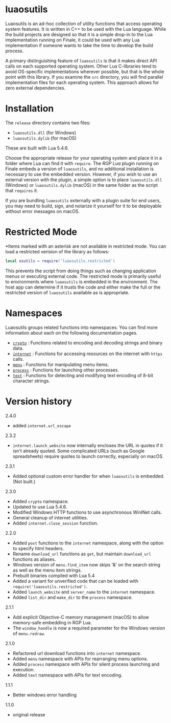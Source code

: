 # luaosutils

Luaosutils is an ad-hoc collection of utility functions that access operating system features. It is written in C++ to be used with the Lua language. While the build projects are designed so that it is a simple drop-in to the Lua implementation running on Finale, it could be used with any Lua implementation if someone wants to take the time to develop the build process.

A primary distinguishing feature of `luaosutils` is that it makes direct API calls on each supported operating system. Other Lua C-libraries tend to avoid OS-specific implementations wherever possible, but that is the whole point with this library. If you examine the `src` directory, you will find parallel implementation files for each operating system. This approach allows for zero external dependencies.

# Installation

The `release` directory contains two files:

- `luaosutils.dll` (for Windows)
- `luaosutils.dylib` (for macOS)

These are built with Lua 5.4.6.

Choose the appropriate release for your operating system and place it in a folder where Lua can find it with `require`. The _RGP Lua_ plugin running on Finale embeds a version of `luaosutils`, and no additional installation is necessary to use the embedded version. However, if you wish to use an external version with the plugin, a simple option is to place `luaosutils.dll` (Windows) or `luaosutils.dylib` (macOS) in the same folder as the script that `requires` it.

If you are bundling `luaosutils` externally with a plugin suite for end users, you may need to build, sign, and notarize it yourself for it to be deployable without error messages on macOS.

# Restricted Mode

\*Items marked with an asterisk are not available in restricted mode. You can load a restricted verision of the library as follows:

```lua
local osutils = require('luaosutils.restricted')
```

This prevents the script from doing things such as changing application menus or executing external code. The restricted mode is primarily useful to environments where `luaosutils` is embedded in the environment. The host app can determine if it trusts the code and either make the full or the restricted version of `luaosutils` available as is appropriate.

# Namespaces

Luaosutils groups related functions into namespaces. You can find more information about each on the following documentation pages.

- [`crypto`](docs/crypto.md) : Functions related to encoding and decoding strings and binary data.
- [`internet`](docs/internet.md) : Functions for accessing resources on the internet with `https` calls.
- [`menu`](docs/menu.md) : Functions for manipulating menu items.
- [`process`](docs/process.md) : Functions for launching other processes.
- [`text`](docs/text.md) : Functions for detecting and modifying text encoding of 8-bit character strings.

# Version history

2.4.0

- added `internet.url_escape`

2.3.2

- `internet.launch_website` now internally encloses the URL in quotes if it isn't already quoted. Some complicated URLs (such as Google spreadsheets) require quotes to launch correctly, especially on macOS.

2.3.1

- Added optional custom error handler for when `luaosutils` is embedded. (Not built.)

2.3.0

- Added `crypto` namespace.
- Updated to use Lua 5.4.6.
- Modified Windows HTTP functions to use asynchronous WinINet calls.
- General cleanup of internet utilities.
- Added `internet.close_session` function.

2.2.0

- Added `post` functions to the `internet` namespace, along with the option to specify html headers.
- Rename `download_url` functions as `get`, but maintain `download_url` functions as aliases.
- Windows version of `menu.find_item` now skips '&' on the search string as well as the menu item strings.
- Prebuilt binaries compiled with Lua 5.4
- Added a variant for unverified code that can be loaded with `require('luaosutils.restricted')`.
- Added `launch_website` and `server_name` to the `internet` namespace.
- Added `list_dir` and `make_dir` to the `process` namespace.

2.1.1

- Add explicit Objective-C memory management (macOS) to allow memory-safe embedding in RGP Lua.
- The `window_handle` is now a required parameter for the Windows version of `menu.redraw`.

2.1.0

- Refactored url download functions into `internet` namespace.
- Added `menu` namespace with APIs for rearranging menu options.
- Added `process` namespace with APIs for silent process launching and execution.
- Added `text` namespace with APIs for text encoding.

1.1.1

- Better windows error handling

1.1.0

- original release
